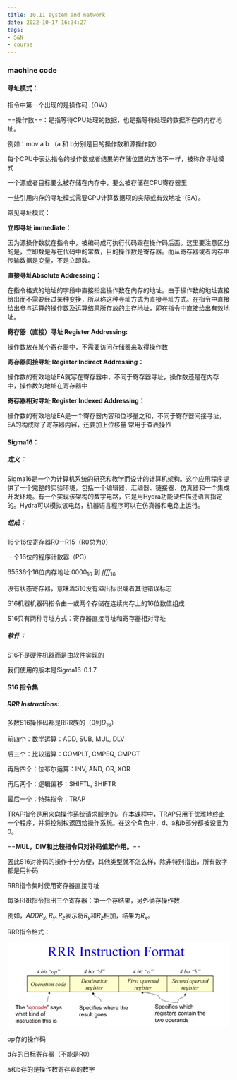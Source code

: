 ```yaml
---
title: 10.11 system and network
date: 2022-10-17 16:34:27
tags:
- S&N
- course
---
```


### machine code

#### 寻址模式：

指令中第一个出现的是操作码（OW）

==操作数==：是指等待CPU处理的数据，也是指等待处理的数据所在的内存地址。

例如：mov a b （a 和 b分别是目的操作数和源操作数）

每个CPU中表达指令的操作数或者结果的存储位置的方法不一样，被称作寻址模式

一个源或者目标要么被存储在内存中，要么被存储在CPU寄存器里

一些引用内存的寻址模式需要CPU计算数据项的实际或有效地址（EA）。

常见寻址模式：

**立即寻址 immediate：**

因为源操作数就在指令中，被编码成可执行代码跟在操作码后面。这里要注意区分的是，立即数是写在代码中的常数，目的操作数是寄存器。而从寄存器或者内存中传输数据是变量，不是立即数。

**直接寻址Absolute Addressing：**

在指令格式的地址的字段中直接指出操作数在内存的地址。由于操作数的地址直接给出而不需要经过某种变换，所以称这种寻址方式为直接寻址方式。在指令中直接给出参与运算的操作数及运算结果所存放的主存地址，即在指令中直接给出有效地址。

**寄存器（直接）寻址 Register Addressing:**

操作数放在某个寄存器中，不需要访问存储器来取得操作数

**寄存器间接寻址 Register  Indirect Addressing：**

操作数的有效地址EA就写在寄存器中，不同于寄存器寻址，操作数还是在内存中，操作数的地址在寄存器中

**寄存器相对寻址 Register Indexed Addressing：**

操作数的有效地址EA是一个寄存器内容和位移量之和，不同于寄存器间接寻址，EA的构成除了寄存器内容，还要加上位移量
常用于查表操作

#### Sigma16：

##### 定义：

Sigma16是一个为计算机系统的研究和教学而设计的计算机架构。这个应用程序提供了一个完整的实验环境，包括一个编辑器、汇编器、链接器、仿真器和一个集成开发环境。有一个实现该架构的数字电路，它是用Hydra功能硬件描述语言指定的。Hydra可以模拟该电路，机器语言程序可以在仿真器和电路上运行。

##### 组成：

16个16位寄存器R0—R15（R0总为0）

一个16位的程序计数器（PC）

65536个16位内存地址 $0000_{16}$ 到 $ffff_{16}$ 

没有状态寄存器，意味着S16没有溢出标识或者其他错误标志

S16机器机器码指令由一或两个存储在连续内存上的16位数值组成

S16只有两种寻址方式：寄存器直接寻址和寄存器相对寻址

##### 软件：

S16不是硬件机器而是由软件实现的

我们使用的版本是Sigma16-0.1.7

#### S16 指令集 

##### RRR Instructions:

多数S16操作码都是RRR族的（0到$D_{16}$）

前四个：数学运算：ADD, SUB, MUL, DLV

后三个：比较运算：COMPLT, CMPEQ, CMPGT

再后四个：位布尔运算：INV, AND, OR, XOR

再后两个：逻辑偏移：SHIFTL, SHIFTR

最后一个：特殊指令：TRAP

TRAP指令是用来向操作系统请求服务的。在本课程中，TRAP只用于优雅地终止一个程序，并将控制权返回给操作系统。在这个角色中，d、a和b部分都被设置为0。

==**MUL，DIV和比较指令只对补码值起作用。**==

因此S16对补码的操作十分方便，其他类型就不怎么样，除非特别指出，所有数字都是用补码

RRR指令集时使用寄存器直接寻址

每条RRR指令指出三个寄存器：第一个存结果，另外俩存操作数

例如，$ADD R_x,R_y,R_z$表示将$R_y$和$R_z$相加，结果为$R_x$。

RRR指令格式： 

![image-20221017185321719](10-11-system-and-network/image-20221017185321719.png)

op存的操作码

d存的目标寄存器（不能是R0）

a和b存的是操作数寄存器的数字
